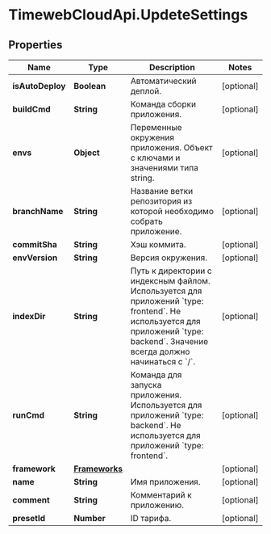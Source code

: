 # TimewebCloudApi.UpdeteSettings

## Properties

Name | Type | Description | Notes
------------ | ------------- | ------------- | -------------
**isAutoDeploy** | **Boolean** | Автоматический деплой. | [optional] 
**buildCmd** | **String** | Команда сборки приложения. | [optional] 
**envs** | **Object** | Переменные окружения приложения. Объект с ключами и значениями типа string. | [optional] 
**branchName** | **String** | Название ветки репозитория из которой необходимо собрать приложение. | [optional] 
**commitSha** | **String** | Хэш коммита. | [optional] 
**envVersion** | **String** | Версия окружения. | [optional] 
**indexDir** | **String** | Путь к директории с индексным файлом. Используется для приложений &#x60;type: frontend&#x60;. Не используется для приложений &#x60;type: backend&#x60;. Значение всегда должно начинаться с &#x60;/&#x60;. | [optional] 
**runCmd** | **String** | Команда для запуска приложения. Используется для приложений &#x60;type: backend&#x60;. Не используется для приложений &#x60;type: frontend&#x60;. | [optional] 
**framework** | [**Frameworks**](Frameworks.md) |  | [optional] 
**name** | **String** | Имя приложения. | [optional] 
**comment** | **String** | Комментарий к приложению. | [optional] 
**presetId** | **Number** | ID тарифа. | [optional] 


